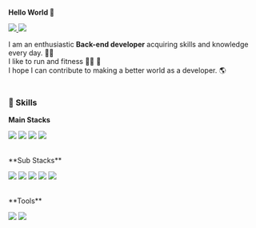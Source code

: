 **Hello World 👋**

<a href="https://bigwhale1948.tistory.com/" target="_blank">
 <img src="https://img.shields.io/badge/Tech_Blog-ABC9FF?style=flat-square&logo=%20Sponsors&logoColor=white"/>
  </a>
  <a href="mailto:bigwhale1948@gmail.com" target="_blank"><img src="https://img.shields.io/badge/bigwhale1948@gmail.com-EA4335?style=flat-square&logo=Gmail&logoColor=white"/>
  </a>


I am an enthusiastic **Back-end developer** acquiring skills and knowledge every day. 👨‍💻  
I like to run and fitness 🏃‍♀️ 💪<br>
I hope I can contribute to making a better world as a developer. 🌎
<br>
<br>

### 💪 Skills
  
**Main Stacks**  

<p>
  <img src="https://img.shields.io/badge/Java-937062?style=flat-square&logo=Java&logoColor=white"/>
  <img src="https://img.shields.io/badge/Spring-6DB33F?style=flat-square&logo=Spring&logoColor=white">
  <img src="https://img.shields.io/badge/oracle-FF4848?style=flat-square&logo=oracle&logoColor=white">
  <img src="https://img.shields.io/badge/apache tomcat-F8DC75?style=flat-square&logo=apachetomcat&logoColor=black">
</p>
<br>
**Sub Stacks**  
<p>
  <img src="https://img.shields.io/badge/HTML5-FF8224?style=flat-square&logo=html5&logoColor=white"/>
  <img src="https://img.shields.io/badge/CSS3-4375DB?style=flat-square&logo=css3&logoColor=white"/>
  <img src="https://img.shields.io/badge/javascript-FFCD12?style=flat-square&logo=javascript&logoColor=white">
  <img src="https://img.shields.io/badge/jquery-0769AD?style=flat-square&logo=jquery&logoColor=black">
  <img src="https://img.shields.io/badge/bootstrap-7952B3?style=flat-square&logo=bootstrap&logoColor=white">
</p>
<br>
**Tools**
<p>
  <img src="https://img.shields.io/badge/GitHub-gray?style=flat-square&logo=GitHub&logoColor=white"/>
  <img src="https://img.shields.io/badge/Notion-f7f7f7?style=flat-square&logo=Notion&logoColor=black"/>
</p>
